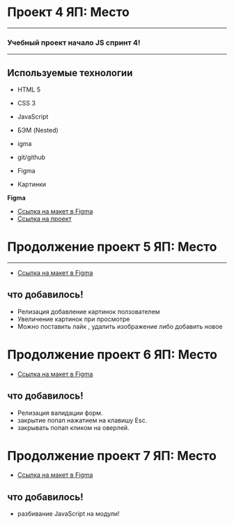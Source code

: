 # Проект 4 ЯП: Место
___
### Учебный проект начало JS спринт 4!
___
## Используемые технологии
* HTML 5
* CSS 3
* JavaScript
* БЭМ (Nested)
* igma
* git/github

* Figma
* Картинки

**Figma**

* [Ссылка на макет в Figma](https://www.figma.com/file/2cn9N9jSkmxD84oJik7xL7/JavaScript.-Sprint-4?node-id=28212%3A155&t=5zRNG9KKxvO18ZHy-0)
* [Ссылка на проект](https://servicebox.github.io/mesto/index.html)

# Продолжение проект 5 ЯП: Место
____

* [Ссылка на макет в Figma](https://www.figma.com/file/bjyvbKKJN2naO0ucURl2Z0/JavaScript.-Sprint-5?node-id=50160%3A559&t=7BOkDQQka7DDIGo1-0)

## что добавилось!
* Релизация добавление картинок ползователем
* Увеличение картинок при просмотре
* Можно поставить лайк , удалить изображение либо добавить новое 

# Продолжение проект 6 ЯП: Место
* [Ссылка на макет в Figma](https://www.figma.com/file/kRVLKwYG3d1HGLvh7JFWRT/JavaScript.-Sprint-6?node-id=1124-73&t=wzU79HZmdCU1v0HO-0)

## что добавилось!
* Релизация валидации форм.
* закрытие попап нажатием на клавишу Esc.
*  закрывать попап кликом на оверлей.

# Продолжение проект 7 ЯП: Место
* [Ссылка на макет в Figma](https://www.figma.com/file/kRVLKwYG3d1HGLvh7JFWRT/JavaScript.-Sprint-6?node-id=1124-73&t=wzU79HZmdCU1v0HO-0)

## что добавилось!
* разбивание JavaScript на модули!
